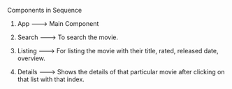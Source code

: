 Components in Sequence

1.  App    --->   Main Component

2.  Search  ---> To search the movie.

3.  Listing  --->  For listing the movie with their title, rated, released date, overview.

4. Details   --->  Shows the details of that particular movie after clicking on that list with that index.